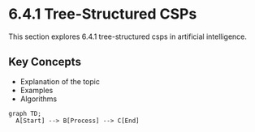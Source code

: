 # 6.4.1 Tree-Structured CSPs

This section explores 6.4.1 tree-structured csps in artificial intelligence.

## Key Concepts
- Explanation of the topic
- Examples
- Algorithms

```mermaid
graph TD;
  A[Start] --> B[Process] --> C[End]
```
